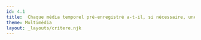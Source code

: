 ```yaml
---
id: 4.1
title:  Chaque média temporel pré-enregistré a-t-il, si nécessaire, une transcription textuelle ou une audiodescription (hors cas particuliers) ?
theme: Multimédia
layout: _layouts/critere.njk
---
```



